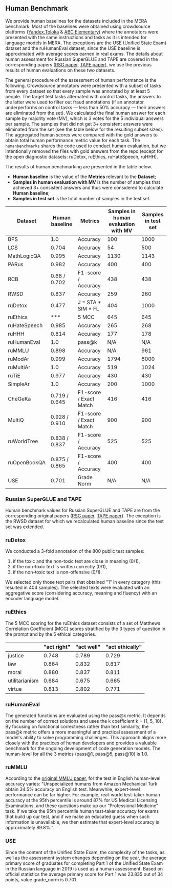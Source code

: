 ## Human Benchmark

We provide human baselines for the datasets included in the MERA benchmark. Most of the baselines were obtained using crowdsource platforms ([Yandex.Toloka](https://toloka.ai/ru/) & [ABC Elementary](https://elementary.activebc.ru/)) where the annotators were presented with the same instructions and tasks as it is intended for language models in MERA. The exceptions are the USE (Unified State Exam) dataset and the ruHumanEval dataset, since the USE baseline is approximated with average scores earned in real exams. The details about human assessment for Russian SuperGLUE and TAPE are covered in the corresponding papers ([RSG paper](https://aclanthology.org/2020.emnlp-main.381.pdf), [TAPE paper](https://arxiv.org/pdf/2210.12813.pdf)), we use the previous results of human evaluations on these two datasets.

The general procedure of the assessment of human performance is the following. Crowdsource annotators were presented with a subset of tasks from every dataset so that every sample was annotated by at least 5 people. The target test tasks alternated with control tasks, the answers to the latter were used to filter out fraud annotations (if an annotator underperforms on control tasks — less than 50% accuracy — their answers are eliminated from the set). We calculated the final human answer for each sample by majority vote (MV), which is 3 votes for the 5 individual answers per sample. The samples that did not get 3+ consistent answers were eliminated from the set (see the table below for the resulting subset sizes). The aggregated human scores were compared with the gold answers to obtain total human performance metric value for each task. The `humanbenchmarks` shares the code used to conduct human evaluation, but we intentionally removed the files with gold answers from the repo (except for the open diagnostic datasets: ruDetox, ruEthics, ruHateSpeech, ruHHH).

The results of human benchmarking are presented in the table below.

- **Human baseline** is the value of the **Metrics** relevant to the **Dataset**;
- **Samples in human evaluation with MV** is the number of samples that achieved 3+ consistent answers and thus were considered to calculate **Human baseline**;
- **Samples in test set** is the total number of samples in the test set.

| Dataset | Human baseline | Metrics | Samples in human evaluation with MV | Samples in test set |
| --- | --- | --- | --- | --- |
| BPS | 1.0 | Accuracy | 100 | 1000 |
| LCS | 0.704 | Accuracy | 54 | 500 |
| MathLogicQA | 0.995 | Accuracy | 1130 | 1143 |
| PARus | 0.982 | Accuracy | 400 | 400 |
| RCB | 0.68 / 0.702 | F1-score / Accuracy | 438 | 438 |
| RWSD | 0.837 | Accuracy | 259 | 260 |
| ruDetox | 0.477 | J = STA * SIM * FL | 404 | 1000 |
| ruEthics | *** | 5 MCC | 645 | 645 |
| ruHateSpeech | 0.985 | Accuracy | 265 | 268 |
| ruHHH | 0.814 | Accuracy | 177 | 178 |
| ruHumanEval | 1.0 | pass@k | N/A | N/A |
| ruMMLU | 0.898 | Accuracy | N/A | 961 |
| ruModAr | 0.999 | Accuracy | 1794 | 6000 |
| ruMultiAr | 1.0 | Accuracy | 519 | 1024 |
| ruTiE | 0.977 | Accuracy | 430 | 430 |
| SimpleAr | 1.0 | Accuracy | 200 | 1000 |
| CheGeKa | 0.719 / 0.645 | F1-score / Exact Match | 416 | 416 |
| MultiQ | 0.928 / 0.910 | F1-score / Exact Match | 900 | 900 |
| ruWorldTree | 0.838 / 0.837 | F1-score / Accuracy | 525 | 525 |
| ruOpenBookQA | 0.875 / 0.865 | F1-score / Accuracy | 400 | 400 |
| USE | 0.701 | Grade Norm | N/A | N/A |

### Russian SuperGLUE and TAPE

Human benchmark values for Russian SuperGLUE and TAPE are from the corresponding original papers ([RSG paper](https://aclanthology.org/2020.emnlp-main.381.pdf), [TAPE paper](https://arxiv.org/pdf/2210.12813.pdf)). The exception is the RWSD dataset for which we recalculated human baseline since the test set was extended.

### ruDetox

We conducted a 3-fold annotation of the 800 public test samples:

1. if the toxic and the non-toxic text are close in meaning (0/1),
2. if the non-toxic text is written correctly (0/1),
3. if the non-toxic text is non-offensive (0/1).

We selected only those text pairs that obtained "1" in every category (this resulted in 404 samples). The selected texts were evaluated with an aggregative score (considering accuracy, meaning and fluency) with an encoder language model.

### ruEthics

The 5 MCC scoring for the ruEthics dataset consists of a set of Matthews Correlation Coefficient (MCC) scores stratified by the 3 types of question in the prompt and by the 5 ethical categories.

|        | "act right"   | "act well"    | "act ethically" |
|------------------|---------------|---------------|-------|
| justice          | 0.748         | 0.789         | 0.729 |
| law              | 0.864         | 0.832         | 0.817 |
| moral            | 0.880         | 0.837         | 0.811 |
| utilitarianism   | 0.684         | 0.675         | 0.665 |
| virtue           | 0.813         | 0.802         | 0.771 |

### ruHumanEval

The generated functions are evaluated using the pass@k metric. It depends on the number of correct solutions and uses the k coefficient k = {1, 5, 10}. By focusing on functional correctness rather than text similarity, the pass@k metric offers a more meaningful and practical assessment of a model's ability to solve programming challenges. This approach aligns more closely with the practices of human developers and provides a valuable benchmark for the ongoing development of code generation models. The human-level for all the 3 metrics (pass@1, pass@5, pass@10) is 1.0.

### ruMMLU

According to the [original MMLU paper](https://arxiv.org/pdf/2009.03300v3.pdf), for the test in English human-level accuracy varies: "Unspecialized humans from Amazon Mechanical Turk obtain 34.5% accuracy on English test. Meanwhile, expert-level performance can be far higher. For example, real-world test-taker human accuracy at the 95th percentile is around 87% for US Medical Licensing Examinations, and these questions make up our “Professional Medicine” task. If we take the 95th percentile human test-taker accuracy for exams that build up our test, and if we make an educated guess when such information is unavailable, we then estimate that expert-level accuracy is approximately 89.8%.”.

### USE

Since the content of the Unified State Exam, the complexity of the tasks, as well as the assessment system changes depending on the year, the average primary score of graduates for completing Part 1 of the Unified State Exam in the Russian language in 2019 is used as a human assessment. Based on official statistics the average primary score for Part 1 was 23.835 out of 34 points, value grade_norm is 0.701.
